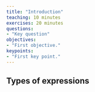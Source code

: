 ```yaml
---
title: "Introduction"
teaching: 10 minutes
exercises: 20 minutes
questions:
- "Key question"
objectives:
- "First objective."
keypoints:
- "First key point."
---
```

## Types of expressions
